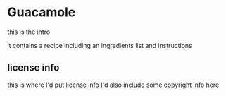 # Guacamole

this is the intro

it contains a recipe including an ingredients list and instructions

## license info
this is where I'd put license info
I'd also include some copyright info here

